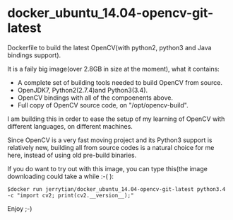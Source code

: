 # docker_ubuntu_14.04-opencv-git-latest
Dockerfile to build the latest OpenCV(with python2, python3 and Java bindings support).

It is a faily big image(over 2.8GB in size at the moment), what it contains:

* A complete set of building tools needed to build OpenCV from source.
* OpenJDK7, Python2(2.7.4)and Python3(3.4).
* OpenCV bindings with all of the compoenents above. 
* Full copy of OpenCV source code, on "/opt/opencv-build".

I am building this in order to ease the setup of my learning of OpenCV with different
languages, on different machines. 

Since OpenCV is a very fast moving project and its Python3 support is relatively new, 
building all from source codes is a natural choice for me here, instead of using old
pre-build binaries.

If you do want to try out with this image, you can type this(the image downloading could take a while :-( ):

`$docker run jerrytian/docker_ubuntu_14.04-opencv-git-latest python3.4 -c "import cv2; print(cv2.__version__);"`

Enjoy ;-)
